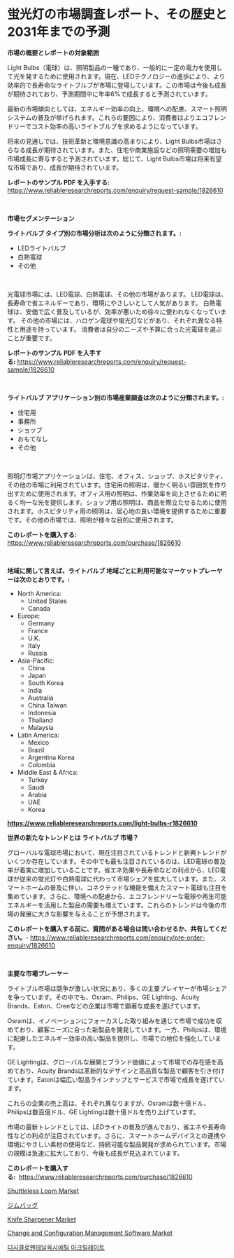 <p><h1>蛍光灯の市場調査レポート、その歴史と2031年までの予測</h1></p><p><strong>市場の概要とレポートの対象範囲</strong></p>
<p><p>Light Bulbs（電球）は、照明製品の一種であり、一般的に一定の電力を使用して光を発するために使用されます。現在、LEDテクノロジーの進歩により、より効率的で長寿命なライトブルブが市場に登場しています。この市場は今後も成長が期待されており、予測期間中に年率6%で成長すると予測されています。</p><p>最新の市場傾向としては、エネルギー効率の向上、環境への配慮、スマート照明システムの普及が挙げられます。これらの要因により、消費者はよりエコフレンドリーでコスト効率の高いライトブルブを求めるようになっています。</p><p>将来の見通しでは、技術革新と環境意識の高まりにより、Light Bulbs市場はさらなる成長が期待されています。また、住宅や商業施設などの照明需要の増加も市場成長に寄与すると予測されています。総じて、Light Bulbs市場は将来有望な市場であり、成長が期待されています。</p></p>
<p><strong>レポートのサンプル PDF を入手する:</strong> <a href="https://www.reliableresearchreports.com/enquiry/request-sample/1826610">https://www.reliableresearchreports.com/enquiry/request-sample/1826610</a></p>
<p>&nbsp;</p>
<p><strong>市場セグメンテーション</strong></p>
<p><strong>ライトバルブ タイプ別の市場分析は次のように分類されます。:</strong></p>
<p><ul><li>LEDライトバルブ</li><li>白熱電球</li><li>その他</li></ul></p>
<p>&nbsp;</p>
<p><p>光電球市場には、LED電球、白熱電球、その他の市場があります。 LED電球は、長寿命で省エネルギーであり、環境にやさしいとして人気があります。 白熱電球は、安価で広く普及しているが、効率が悪いため徐々に使われなくなっています。 その他の市場には、ハロゲン電球や蛍光灯などがあり、それぞれ異なる特性と用途を持っています。 消費者は自分のニーズや予算に合った光電球を選ぶことが重要です。</p></p>
<p><strong>レポートのサンプル PDF を入手する:</strong>&nbsp;<a href="https://www.reliableresearchreports.com/enquiry/request-sample/1826610">https://www.reliableresearchreports.com/enquiry/request-sample/1826610</a></p>
<p>&nbsp;</p>
<p><strong> ライトバルブ アプリケーション別の市場産業調査は次のように分類されます。:</strong></p>
<p><ul><li>住宅用</li><li>事務所</li><li>ショップ</li><li>おもてなし</li><li>その他</li></ul></p>
<p>&nbsp;</p>
<p><p>照明灯市場アプリケーションは、住宅、オフィス、ショップ、ホスピタリティ、その他の市場に利用されています。住宅用の照明は、暖かく明るい雰囲気を作り出すために使用されます。オフィス用の照明は、作業効率を向上させるために明るく均一な光を提供します。ショップ用の照明は、商品を際立たせるために使用されます。ホスピタリティ用の照明は、居心地の良い環境を提供するために重要です。その他の市場では、照明が様々な目的に使用されます。</p></p>
<p><strong>このレポートを購入する:</strong>&nbsp; <a href="https://www.reliableresearchreports.com/purchase/1826610">https://www.reliableresearchreports.com/purchase/1826610</a></p>
<p>&nbsp;</p>
<p><strong>地域に関して言えば、ライトバルブ 地域ごとに利用可能なマーケットプレーヤーは次のとおりです。:</strong></p>
<p><ul>
    <li>
        North America:
        <ul>
            <li>United States</li>
            <li>Canada</li>
        </ul>
    </li>
    <li>
        Europe:
        <ul>
            <li>Germany</li>
            <li>France</li>
            <li>U.K.</li>
            <li>Italy</li>
            <li>Russia</li>
        </ul>
    </li>
    <li>
        Asia-Pacific:
        <ul>
            <li>China</li>
            <li>Japan</li>
            <li>South Korea</li>
            <li>India</li>
            <li>Australia</li>
            <li>China Taiwan</li>
            <li>Indonesia</li>
            <li>Thailand</li>
            <li>Malaysia</li>
        </ul>
    </li>
    <li>
        Latin America:
        <ul>
            <li>Mexico</li>
            <li>Brazil</li>
            <li>Argentina Korea</li>
            <li>Colombia</li>
        </ul>
    </li>
    <li>
        Middle East & Africa:
        <ul>
            <li>Turkey</li>
            <li>Saudi</li>
            <li>Arabia</li>
            <li>UAE</li>
            <li>Korea</li>
        </ul>
    </li>
    </ul></p>
<p><strong><a href="https://www.reliableresearchreports.com/light-bulbs-r1826610">https://www.reliableresearchreports.com/light-bulbs-r1826610</a></strong>&nbsp;</p>
<p><strong>世界の新たなトレンドとは ライトバルブ 市場？</strong></p>
<p><p>グローバルな電球市場において、現在注目されているトレンドと新興トレンドがいくつか存在しています。その中でも最も注目されているのは、LED電球の普及率が着実に増加していることです。省エネ効果や長寿命などの利点から、LED電球が従来の蛍光灯や白熱電球に代わって市場シェアを拡大しています。また、スマートホームの普及に伴い、コネクテッドな機能を備えたスマート電球も注目を集めています。さらに、環境への配慮から、エコフレンドリーな電球や再生可能エネルギーを活用した製品の需要も増えています。これらのトレンドは今後の市場の発展に大きな影響を与えることが予想されます。</p></p>
<p><strong>このレポートを購入する前に、質問がある場合は問い合わせるか、共有してください。</strong>- <a href="https://www.reliableresearchreports.com/enquiry/pre-order-enquiry/1826610">https://www.reliableresearchreports.com/enquiry/pre-order-enquiry/1826610</a></p>
<p>&nbsp;</p>
<p><strong>主要な市場プレーヤー</strong></p>
<p><p>ライトブル市場は競争が激しい状況にあり、多くの主要プレイヤーが市場シェアを争っています。その中でも、Osram、Philips、GE Lighting、Acuity Brands、Eaton、Creeなどの企業は市場で顕著な成長を遂げています。</p><p>Osramは、イノベーションにフォーカスした取り組みを通じて市場で成功を収めており、顧客ニーズに合った新製品を開発しています。一方、Philipsは、環境に配慮したエネルギー効率の高い製品を提供し、市場での地位を強化しています。</p><p>GE Lightingは、グローバルな展開とブランド価値によって市場での存在感を高めており、Acuity Brandsは革新的なデザインと高品質な製品で顧客を引き付けています。Eatonは幅広い製品ラインナップとサービスで市場で成長を遂げています。</p><p>これらの企業の売上高は、それぞれ異なりますが、Osramは数十億ドル、Philipsは数百億ドル、GE Lightingは数十億ドルを売り上げています。</p><p>市場の最新トレンドとしては、LEDライトの普及が進んでおり、省エネや長寿命性などの利点が注目されています。さらに、スマートホームデバイスとの連携や環境にやさしい素材の使用など、持続可能な製品開発が求められています。市場の規模は急速に拡大しており、今後も成長が見込まれています。</p></p>
<p><strong>このレポートを購入する:</strong>&nbsp;&nbsp;<a href="https://www.reliableresearchreports.com/purchase/1826610">https://www.reliableresearchreports.com/purchase/1826610</a></p>
<p><p><a href="https://github.com/biheemgalvinlouises6hokrh3h/Market-Research-Report-List-2/blob/main/shuttleless-loom-market.md">Shuttleless Loom Market</a></p><p><a href="https://github.com/zoetazuur/Market-Research-Report-List-1/blob/main/803014932165.md">ジムバッグ</a></p><p><a href="https://www.linkedin.com/pulse/knife-sharpener-market-furnishes-information-share-trends-h7use?trackingId=gjOynha%2Bn3e6NmYWnQnI6A%3D%3D">Knife Sharpener Market</a></p><p><a href="https://www.linkedin.com/pulse/change-configuration-management-software-market-size-outlook-n30ce?trackingId=xmJ1DBCuEiwzgofeVq7EJg%3D%3D">Change and Configuration Management Software Market</a></p><p><a href="https://medium.com/@flower89678/%EB%8B%A4%EC%9D%B4%EC%8B%B8%EC%9D%B4%ED%81%B4%EB%A1%9C%ED%8E%9C%ED%85%90%EC%9D%BC%EC%98%A5%EC%8B%9C%EC%97%90%EC%B9%A0-%EC%95%84%ED%81%AC%EB%A6%B4%EB%A0%88%EC%9D%B4%ED%8A%B8-%EC%8B%9C%EC%9E%A5-2031%EB%85%84%EA%B9%8C%EC%A7%80-%EC%84%B1%EA%B3%B5%EC%A0%81%EC%9D%B8-%EB%B9%84%EC%A6%88%EB%8B%88%EC%8A%A4-%EC%A0%84%EB%9E%B5%EC%9D%98-%ED%95%B5%EC%8B%AC-%EC%98%88%EC%B8%A1-2e0a650a76d6">디시클로펜테닐옥시에틸 아크릴레이트</a></p></p>